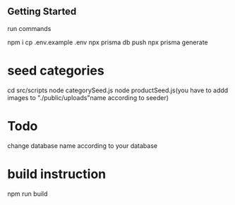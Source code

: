 ## Getting Started

run commands

npm i 
cp .env.example .env
npx prisma db push
npx prisma generate

# seed categories
cd src/scripts
node categorySeed.js
node productSeed.js(you have to addd images to "./public/uploads"name according to seeder)


# Todo
change database name according to your database

# build instruction
npm run build
```
